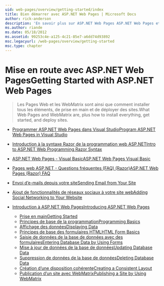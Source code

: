 ```yaml
---
uid: web-pages/overview/getting-started/index
title: Bien démarrer avec ASP.NET Web Pages | Microsoft Docs
author: rick-anderson
description: 'En savoir plus sur ASP.NET Web Pages ASP.NET Web Pages et la nouvelle syntaxe Razor fournissent un moyen rapide, abordable et simple de combiner du code serveur avec HTML t...'
ms.author: riande
ms.date: 05/18/2012
ms.assetid: 99253c4e-a125-4c21-85e7-a6dd74d93892
msc.legacyurl: /web-pages/overview/getting-started
msc.type: chapter
---
```

<a name="getting-started-with-aspnet-web-pages"></a><span data-ttu-id="4b84a-103">Mise en route avec ASP.NET Web Pages</span><span class="sxs-lookup"><span data-stu-id="4b84a-103">Getting Started with ASP.NET Web Pages</span></span>
====================
> <span data-ttu-id="4b84a-104">Les Pages Web et les WebMatrix sont ainsi que comment installer tous les éléments, de prise en main et de déployer des sites.</span><span class="sxs-lookup"><span data-stu-id="4b84a-104">What Web Pages and WebMatrix are, plus how to install everything, get started, and deploy sites.</span></span>


- [<span data-ttu-id="4b84a-105">Programmer ASP.NET Web Pages dans Visual Studio</span><span class="sxs-lookup"><span data-stu-id="4b84a-105">Program ASP.NET Web Pages in Visual Studio</span></span>](program-asp-net-web-pages-in-visual-studio.md)
- [<span data-ttu-id="4b84a-106">Introduction à la syntaxe Razor de la programmation web ASP.NET</span><span class="sxs-lookup"><span data-stu-id="4b84a-106">Intro to ASP.NET Web Programming Razor Syntax</span></span>](introducing-razor-syntax-c.md)
- [<span data-ttu-id="4b84a-107">ASP.NET Web Pages - Visual Basic</span><span class="sxs-lookup"><span data-stu-id="4b84a-107">ASP.NET Web Pages Visual Basic</span></span>](introducing-razor-syntax-vb.md)
- [<span data-ttu-id="4b84a-108">Pages web ASP.NET - Questions fréquentes (FAQ) (Razor)</span><span class="sxs-lookup"><span data-stu-id="4b84a-108">ASP.NET Web Pages (Razor) FAQ</span></span>](aspnet-web-pages-razor-faq.md)
- [<span data-ttu-id="4b84a-109">Envoi d’e-mails depuis votre site</span><span class="sxs-lookup"><span data-stu-id="4b84a-109">Sending Email from Your Site</span></span>](11-adding-email-to-your-web-site.md)
- [<span data-ttu-id="4b84a-110">Ajout de fonctionnalités de réseaux sociaux à votre site web</span><span class="sxs-lookup"><span data-stu-id="4b84a-110">Adding Social Networking to Your Website</span></span>](13-adding-social-networking-to-your-web-site.md)
- [<span data-ttu-id="4b84a-111">Introduction à ASP.NET Web Pages</span><span class="sxs-lookup"><span data-stu-id="4b84a-111">Introducing ASP.NET Web Pages</span></span>](introducing-aspnet-web-pages-2/index.md)

    - [<span data-ttu-id="4b84a-112">Prise en main</span><span class="sxs-lookup"><span data-stu-id="4b84a-112">Getting Started</span></span>](introducing-aspnet-web-pages-2/getting-started.md)
    - [<span data-ttu-id="4b84a-113">Principes de base de la programmation</span><span class="sxs-lookup"><span data-stu-id="4b84a-113">Programming Basics</span></span>](introducing-aspnet-web-pages-2/intro-to-web-pages-programming.md)
    - [<span data-ttu-id="4b84a-114">Affichage des données</span><span class="sxs-lookup"><span data-stu-id="4b84a-114">Displaying Data</span></span>](introducing-aspnet-web-pages-2/displaying-data.md)
    - [<span data-ttu-id="4b84a-115">Principes de base des formulaires HTML</span><span class="sxs-lookup"><span data-stu-id="4b84a-115">HTML Form Basics</span></span>](introducing-aspnet-web-pages-2/form-basics.md)
    - [<span data-ttu-id="4b84a-116">Saisie de données de la base de données avec des formulaires</span><span class="sxs-lookup"><span data-stu-id="4b84a-116">Entering Database Data by Using Forms</span></span>](introducing-aspnet-web-pages-2/entering-data.md)
    - [<span data-ttu-id="4b84a-117">Mise à jour de données de la base de données</span><span class="sxs-lookup"><span data-stu-id="4b84a-117">Updating Database Data</span></span>](introducing-aspnet-web-pages-2/updating-data.md)
    - [<span data-ttu-id="4b84a-118">Suppression de données de la base de données</span><span class="sxs-lookup"><span data-stu-id="4b84a-118">Deleting Database Data</span></span>](introducing-aspnet-web-pages-2/deleting-data.md)
    - [<span data-ttu-id="4b84a-119">Création d’une disposition cohérente</span><span class="sxs-lookup"><span data-stu-id="4b84a-119">Creating a Consistent Layout</span></span>](introducing-aspnet-web-pages-2/layouts.md)
    - [<span data-ttu-id="4b84a-120">Publication d’un site avec WebMatrix</span><span class="sxs-lookup"><span data-stu-id="4b84a-120">Publishing a Site by Using WebMatrix</span></span>](introducing-aspnet-web-pages-2/publishing.md)
